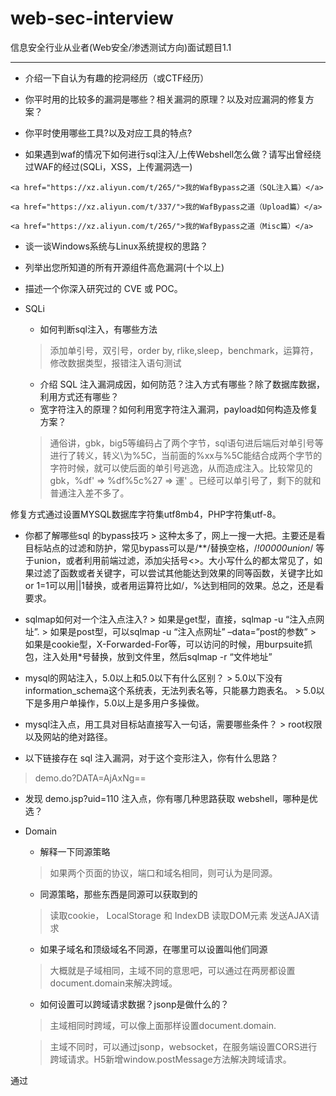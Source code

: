  # web-sec-interview

信息安全行业从业者(Web安全/渗透测试方向)面试题目1.1

---

   * 介绍一下自认为有趣的挖洞经历（或CTF经历）

   * 你平时用的比较多的漏洞是哪些？相关漏洞的原理？以及对应漏洞的修复方案？

   * 你平时使用哪些工具?以及对应工具的特点?
 
   * 如果遇到waf的情况下如何进行sql注入/上传Webshell怎么做？请写出曾经绕过WAF的经过(SQLi，XSS，上传漏洞选一) 
 
    <a href="https://xz.aliyun.com/t/265/">我的WafBypass之道（SQL注入篇）</a>
  
    <a href="https://xz.aliyun.com/t/337/">我的WafBypass之道（Upload篇）</a>
  
    <a href="https://xz.aliyun.com/t/265/">我的WafBypass之道（Misc篇）</a>

   * 谈一谈Windows系统与Linux系统提权的思路？  
 
   * 列举出您所知道的所有开源组件高危漏洞(十个以上)  
 
   * 描述一个你深入研究过的 CVE 或 POC。
 


* SQLi
   * 如何判断sql注入，有哪些方法
    > 添加单引号，双引号，order by, rlike,sleep，benchmark，运算符，修改数据类型，报错注入语句测试
   * 介绍 SQL 注入漏洞成因，如何防范？注入方式有哪些？除了数据库数据，利用方式还有哪些？
   * 宽字符注入的原理？如何利用宽字符注入漏洞，payload如何构造及修复方案？
    > 通俗讲，gbk，big5等编码占了两个字节，sql语句进后端后对单引号等进行了转义，转义\为%5C，当前面的%xx与%5C能结合成两个字节的字符时候，就可以使后面的单引号逃逸，从而造成注入。比较常见的gbk，%df' =>
%df%5c%27 => 運' 。已经可以单引号了，剩下的就和普通注入差不多了。

修复方式通过设置MYSQL数据库字符集utf8mb4，PHP字符集utf-8。
   * 你都了解哪些sql 的bypass技巧
    > 这种太多了，网上一搜一大把。主要还是看目标站点的过滤和防护，常见bypass可以是/**/替换空格，/*!00000union*/ 等于union，或者利用前端过滤，添加尖括号<>。大小写什么的都太常见了，如果过滤了函数或者关键字，可以尝试其他能达到效果的同等函数，关键字比如or 1=1可以用||1替换，或者用运算符比如/，%达到相同的效果。总之，还是看要求。


   * sqlmap如何对一个注入点注入?
    > 如果是get型，直接，sqlmap -u “注入点网址”. 
    > 如果是post型，可以sqlmap -u “注入点网址” –data=”post的参数” 
    > 如果是cookie型，X-Forwarded-For等，可以访问的时候，用burpsuite抓包，注入处用*号替换，放到文件里，然后sqlmap -r “文件地址”
   * mysql的网站注入，5.0以上和5.0以下有什么区别？
    > 5.0以下没有information_schema这个系统表，无法列表名等，只能暴力跑表名。
    > 5.0以下是多用户单操作，5.0以上是多用户多操做。
   * mysql注入点，用工具对目标站直接写入一句话，需要哪些条件？
    > root权限以及网站的绝对路径。
   * 以下链接存在 sql 注入漏洞，对于这个变形注入，你有什么思路？ 
 > demo.do?DATA=AjAxNg== 
   * 发现 demo.jsp?uid=110 注入点，你有哪几种思路获取 webshell，哪种是优选？ 

* Domain
   * 解释一下同源策略
    > 如果两个页面的协议，端口和域名相同，则可认为是同源。
   * 同源策略，那些东西是同源可以获取到的
    > 读取cookie， LocalStorage 和 IndexDB
    > 读取DOM元素
    > 发送AJAX请求
   * 如果子域名和顶级域名不同源，在哪里可以设置叫他们同源
    > 大概就是子域相同，主域不同的意思吧，可以通过在两房都设置document.domain来解决跨域。
   * 如何设置可以跨域请求数据？jsonp是做什么的？
    > 主域相同时跨域，可以像上面那样设置document.domain.

    > 主域不同时，可以通过jsonp，websocket，在服务端设置CORS进行跨域请求。H5新增window.postMessage方法解决跨域请求。


通过<script>像服务器请求json数据，不受同源策略限制。


   * jsonp的业务意义？
* Ajax
   * Ajax是否遵循同源策略？
    > ajax全名是Asynchronous JavaScript and XML ，异步的javascript和XML技术。遵循同源策略，但是可以通过jsonp等进行规避。
   * JSON注入如何利用？
    > XSS跨站攻击
   * JSONP劫持利用方式及修复方案？

* 浏览器策略
   * 不同浏览器之间，安全策略有哪些不同，比如chrome，firefox，IE
    > 三种浏览器都遵循同源策略，内容安全策略(CSP), Cookie安全策略（httponly, Secure, Path）
   * CSP是什么？如何设置CSP？
   > CSP：Content Security Policy，内容安全策略。是繁育XSS攻击的一种安全机制，其思想是以服务器白名单的形式来配置可信的内容来源，客户端Web应用代码可以使用这些安全来源。

* XSS
   * XSS是什么，修复方式是？
    > XSS是跨站脚本攻击，用户提交的数据中可以构造代码来执行，从而实现窃取用户信息等攻击。修复方式：对字符实体进行转义、使用HTTP Only来禁止JavaScript读取Cookie值、输入时校验、浏览器与Web应用端采用相同的字符编码。 
   * xss的发生场景？
    > 个人理解是对用户提交数据为进行安全的过滤然后直接输入到页面当中，造成js代码的执行。至于具体场景，有输出的地方就有可能被xss的风险。
   * XSS持久化？
   * 如果给你一个XSS漏洞，你还需要哪些条件可以构造一个蠕虫？
    > XSS蠕虫：XSS攻击可能会造成系统中用户间的互相感染，导致整个系统用户的沦陷，能够造成这种危害的XSS漏洞成为XSS蠕虫。
1、构造一个具有自我复制的反射型XSS
2、插入评论、留言框
3、用户点击链接，链接内容指向同样的XSS向量。也就是注入了蠕虫代码的的存在存储型xss的页面。链接被点击后将继续造成蠕虫传播。
   * 在社交类的网站中，哪些地方可能会出现蠕虫？
    >留言板/评论/文章发布/私信...
   * 如果叫你来防御蠕虫，你有哪些方法？
    > 1、将本地带有破坏性的程序改名字。
2、关闭可执行文件。
3、禁止“FileSystemObject”就可以有效的控制VBS病毒的传播。具体操作方法：用regsvr32 scrrun.dll /u这条命令就可以禁止文件系统对象。
4、开启浏览器的安全设置。
   * 如果给你一个XSS盲打漏洞，但是返回来的信息显示，他的后台是在内网，并且只能使用内网访问，那么你怎么利用这个XSS？
    > github有一些现成的xss扫描内网端口的脚本，可以参考利用，再根据探测出来的信息进一步利用，比如开了redis等，再就是利用漏洞去getshell.
   * 如何防范 XSS 漏洞，在前端如何做，在后端如何做，哪里更好，为什么？
   * 黑盒如何检测XSS漏洞？

* CRLF注入
  * CRLF注入的原理
CRLF是回车+换行的简称。碰得比较少，基本没挖到过这种洞，简而言之一般是可以通过提交恶意数据里面包含回车，换行来达到控制服务器响应头的效果。碰到过潜在的CRLF都是提交回车和换行之后就500了。CRLF的利用可以是XSS，恶意重定向location，还有set-cookie.

* CSRF
   * CSRF是什么？修复方式？
    > CSRF是跨站请求伪造攻击，XSS是实现CSRF的诸多手段中的一种，是由于没有在关键操作执行时进行是否由用户自愿发起的确认。修复方式：筛选出需要防范`的页面然后嵌入Token、再次输入密码、检验Referer。
  * CSRF漏洞的本质是什么？
     > CSRF即跨站请求伪造，以受害者的身份向服务器发送一个请求。本质上个人觉得是服务端在执行一些敏感操作时候对提交操作的用户的身份校检不到位。
  * 防御CSRF都有哪些方法，JAVA是如何防御CSRF漏洞的，token一定有用么？
   * 防御CSRF一般是加上referer和csrf_token.
   * 具体可以参考这篇<a href="https://www.ibm.com/developerworks/cn/web/1102_niugang_csrf/index.html">CSRF攻击的CSRF攻击的应对之道</a>
  * CSRF、SSRF和重放攻击有什么区别？ 
   * CSRF是跨站请求伪造攻击，由客户端发起 
   * SSRF是服务器端请求伪造，由服务器发起 
   * 重放攻击是将截获的数据包进行重放，达到身份认证等目的

* SSRF
  * SSRF漏洞原理、利用方式及修复方案？Java和PHP的SSRF区别？

* 逻辑漏洞
   * 说出至少三种业务逻辑漏洞，以及修复方式？ 
    > 密码找回漏洞中存在密码允许暴力破解、存在通用型找回凭证、可以跳过验证步骤、找回凭证可以拦包获取等方式来通过厂商提供的密码找回功能来得到密码 
    > 身份认证漏洞中最常见的是会话固定攻击和 Cookie 仿冒，只要得到 Session 或 Cookie 即可伪造用户身份 
    > 验证码漏洞中存在验证码允许暴力破解、验证码可以通过 Javascript 或者改包的方法来进行绕过

* 越权访问(水平/垂直/未授权)
 * 谈谈水平/垂直/未授权越权访问的区别?
 * 越权问题如何检测？

* XML注入
 * XXE是什么？修复方案是？
  * XXE是XML外部实体注入攻击，XML中可以通过调用实体来请求本地或者远程内容，和远程文件保护类似，会引发相关安全问题，例如敏感文件读取。修复方式：XML解析库在调用时严格禁止对外部实体的解析。

* URL重定向
 * URL白名单绕过

* HTML5
   * 说说HTML5有哪些新的安全特性
H5新增了不少标签，在绕过xss防御方面多了不少选择。还有就是新增了本地存储，localstorage 和session storage,可以通过xss修改本地存储达到类似一个存储xss的效果。
<code>
<video onerror=alert(1)><source>
<video><sourceonerror="javascript:alert(1)"
<video src=".." onloadedmetadata="alert(1)" ondurationchanged="alert(2)" ontimeupdate="alert(3)"></video>
<video><sourceonerrorsourceonerrorsourceonerrorsourceonerror="javascript:alert(1)“>
<videopostervideopostervideopostervideoposter=”javascript:alert(1)”> 
</code>
   * HTML5白名单要有哪些标签
参考<a href="https://segmentfault.com/a/1190000003756563">HTML5安全问题</a>

* java
   * 你都了解哪些java框架？
    > struts2 ,spring,spring security, shiro 等
   * java的MVC结构都是做什么的，数据流向数据库的顺序是什么？
   * 了解java沙箱吗？
   * ibats的参数化查询能不能有效的控制sql注入？有没有危险的方法可以造成sql注入？
   * 说说两次struts2漏洞的原理
   * ongl在这个payload中起了什么作用？
   * \u0023是什么字符的16进制编码？为什么在payload中要用他？
   * java会不会发生执行系统命令的漏洞？java都有哪些语句，方法可以执行系统命令
   * 如果叫你修复一个xss漏洞，你会在java程序的那个层里面进行修复？
   * xss filter在java程序的哪里设置？
   * 说下java的类反射在安全上可能存在哪些问题
   * Java反序列化漏洞的原理?解决方案?

* PHP
   * php里面有哪些方法可以不让错误回显？
    > php的配置文件php.ini进行了修改，display_errors = On 修改为 display_errors = off时候就没有报错提示。
    > 在php脚本开头添加error_reporting(0); 也可以达到关闭报错的作用
    > 除了上面的，还可以在执行语句前面添加@
   * php.ini可以设置哪些安全特性
    > 关闭报错，设置open_basedir，禁用危险函数，打开gpc。有具体的文章介绍安全配置这一块，属于运维的工作范围。
   * php的%00截断的原理是什么？
    > 存在于5.3.4版本下，一般利用在文件上传时文件名的截断，或者在对文件进行操作时候都有可能存在00阶段的情况。 如filename=test.php%00.txt 会被截断成test.php，00后面的被忽略。系统在对文件名读取时候，如果遇到0x00,就会认为读取已经结束了。
   * php webshell检测，有哪些方法
    > 个人知道的大体上分为静态检测和动态检测两种。静态检测比如查找危险函数，如eval，system等。动态检测是检测脚本运行时要执行的动作，比如文件操作，socket操作等。具体方法可以是通过D盾或者其他查杀软件进行查杀，现在也有基于机器学习的webshell识别。
   * php的LFI，本地包含漏洞原理是什么？写一段带有漏洞的代码。手工的话如何发掘？如果无报错回显，你是怎么遍历文件的？
   * php反序列化漏洞的原理?解决方案?

* 中间件
   * tomcat要做哪些安全加固？
   * 如果tomcat重启的话，webapps下，你删除的后台会不会又回来？
   * 常见的网站服务器中间件容器。
 * IIS、Apache、nginx、Lighttpd、Tomcat
 * JAVA中间件[Tomcat/Jetty/JBOSS/WebLogic/Coldfusion/Websphere/GlassFish]
   * 说说常见的中间件解析漏洞利用方式  
 * IIS 6.0
   * /xx.asp/xx.jpg "xx.asp"是文件夹名
 * IIS 7.0/7.5
   * 默认Fast-CGI开启，直接在url中图片地址后面输入/1.php，会把正常图片当成php解析
 * Nginx
   * 版本小于等于0.8.37，利用方法和IIS 7.0/7.5一样，Fast-CGI关闭情况下也可利用。
   * 空字节代码 xxx.jpg%00.php
 * Apache
   * 上传的文件命名为：test.php.x1.x2.x3，Apache是从右往左判断后缀
 * lighttpd
   * xx.jpg/xx.php
   * Redis未授权访问漏洞如何入侵利用？

* 数据库
   * mysql UDF提权5.1以上版本和5.1以下有什么区别,以及需要哪些条件?
* 1)Mysql版本大于5.1版本udf.dll文件必须放置于MYSQL安装目录下的lib\plugin文件夹下。
* 2)Mysql版本小于5.1版本。udf.dll文件在Windows2003下放置于c:\windows\system32，在windows2000下放置于c:\winnt\system32。
* 3)掌握的mysql数据库的账号有对mysql的insert和delete权限以创建和抛弃函数，一般以root账号为佳，具备`root账号所具备的权限的其它账号也可以。
* 4)可以将udf.dll写入到相应目录的权限。

   * mysql数据库默认有哪些库？说出库的名字
    > infomation_schema， msyql， performance_scheme, test
   * mysql的用户名密码是存放在那张表里面？mysql密码采用哪种加密方式？
    > mysql数据库下的user表。
   * mysql表权限里面，除了增删改查，文件读写，还有哪些权限？
   * mysql安全要如何做？
   * sqlserver public权限要如何提权
   * Windows、Linux、数据库的加固降权思路，任选其一  

* Linux
   * 简述Linux系统安全加固需要做哪些方面
   * 你使用什么工具来判断系统是否存在后门
   * Linux的Selinux是什么？如何设置Selinux？
   * iptables工作在TCPIP模型中的哪层？
   * 如果无法升级内核，那么如何保证系统不被已知的exp提权？
   * syslog里面都有哪些日志？安装软件的日志去哪找？
   * 如何查询ssh的登录日志？如何配置syslog的日志格式？
   * syslog可不可以使用vi等工具直接查看？是二进制文件吗？
   * 如果一台Linux服务器被入侵后,你会如何做应急响应?
   * 反弹 shell 的常用命令？一般常反弹哪一种 shell？为什么？

* 应急响应
  * 有哪几种后门实现方式？
  * webshell检测有什么方法思路？
  * Linux服务器中了木马后，请简述应急思路？
  * 遇到新0day\(比如Struts2\)后，应该如何进行应急响应？
  * 新业务上线前可以从哪些方向进行安全评估？
  * 现有系统可以从哪些方向进行审计发现其中的安全风险？

* 信息采集
   * 踩点都要采集哪些信息？
   * DNS在渗透中的作用
   * 如何绕过CDN获取目标网站真实IP，谈谈你的思路？  
 
    <a href="https://zhuanlan.zhihu.com/p/33440472">绕过CDN寻找网站真实IP的方法汇总</a>
    
   * 如果给你一个网站,你的渗透测试思路是什么?

在获取书面授权的前提下。 
    > 1)信息收集， 
     > 1，获取域名的whois信息,获取注册者邮箱姓名电话等。 
     > 2，查询服务器旁站以及子域名站点，因为主站一般比较难，所以先看看旁站有没有通用性的cms或者其他漏洞。 
     > 3，查看服务器操作系统版本，web中间件，看看是否存在已知的漏洞，比如IIS，APACHE,NGINX的解析漏洞 
     > 4，查看IP，进行IP地址端口扫描，对响应的端口进行漏洞探测，比如 rsync,心脏出血，mysql,ftp,ssh弱口令等。 
     > 5，扫描网站目录结构，看看是否可以遍历目录，或者敏感文件泄漏，比如php探针 
     > 6，google hack 进一步探测网站的信息，后台，敏感文件
    > 2）漏洞扫描 
     > 开始检测漏洞，如XSS,CSRF,SQL注入，代码执行，命令执行，越权访问，目录读取，任意文件读取，下载，文件包含， 远程命令执行，弱口令，上传，编辑器漏洞，暴力破解等 
    > 3）漏洞利用 
     > 利用以上的方式拿到webshell，或者其他权限 
    > 4）权限提升 <br>
     > 提权服务器，比如windows下mysql的udf提权，serv-u提权，windows低版本的漏洞，如iis6,pr,巴西烤肉， 
     > linux脏牛漏洞，linux内核版本漏洞提权，linux下的mysql root提权以及oracle低权限提权 
    > 5）日志清理 <br>
    > 6）总结报告及修复方案<br>

   * 在渗透过程中，收集目标站注册人邮箱对我们有什么价值？
    > 丢社工库里看看有没有泄露密码，然后尝试用泄露的密码进行登录后台。
    > 用邮箱做关键词进行丢进搜索引擎。
    > 利用搜索到的关联信息找出其他邮进而得到常用社交账号。
    > 社工找出社交账号，里面或许会找出管理员设置密码的习惯 。
    > 利用已有信息生成专用字典。
    > 观察管理员常逛哪些非大众性网站，拿下它，你会得到更多好东西。

   * 判断出网站的CMS对渗透有什么意义？
    > 查找网上已曝光的程序漏洞。
    > 如果开源，还能下载相对应的源码进行代码审计。
    > 一个成熟并且相对安全的CMS，渗透时扫目录的意义？
    > 敏感文件、二级目录扫描
    > 站长的误操作比如：网站备份的压缩文件、说明.txt、二级目录可能存放着其他站点
